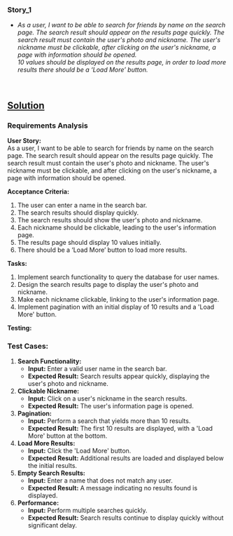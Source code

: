 ### Story_1
- *As a user, I want to be able to search for friends by name on the search page. The search result should appear on the results page quickly. The search result must contain the user's photo and nickname. The user's nickname must be clickable, after clicking on the user's nickname, a page with information should be opened.<br>10 values should be displayed on the results page, in order to load more results there should be a ‘Load More’ button.*  

<br>

## [Solution](#)

### Requirements Analysis

**User Story:**  
As a user, I want to be able to search for friends by name on the search page. The search result should appear on the results page quickly. The search result must contain the user's photo and nickname. The user's nickname must be clickable, and after clicking on the user's nickname, a page with information should be opened.

**Acceptance Criteria:**

1. The user can enter a name in the search bar.
2. The search results should display quickly.
3. The search results should show the user's photo and nickname.
4. Each nickname should be clickable, leading to the user's information page.
5. The results page should display 10 values initially.
6. There should be a ‘Load More’ button to load more results.

**Tasks:**

1. Implement search functionality to query the database for user names.
2. Design the search results page to display the user's photo and nickname.
3. Make each nickname clickable, linking to the user's information page.
4. Implement pagination with an initial display of 10 results and a 'Load More' button.

**Testing:**

### Test Cases:

1. **Search Functionality:**
    - **Input:** Enter a valid user name in the search bar.
    - **Expected Result:** Search results appear quickly, displaying the user's photo and nickname.
2. **Clickable Nickname:**
    - **Input:** Click on a user's nickname in the search results.
    - **Expected Result:** The user's information page is opened.
3. **Pagination:**
    - **Input:** Perform a search that yields more than 10 results.
    - **Expected Result:** The first 10 results are displayed, with a 'Load More' button at the bottom.
4. **Load More Results:**
    - **Input:** Click the 'Load More' button.
    - **Expected Result:** Additional results are loaded and displayed below the initial results.
5. **Empty Search Results:**
    - **Input:** Enter a name that does not match any user.
    - **Expected Result:** A message indicating no results found is displayed.
6. **Performance:**
    - **Input:** Perform multiple searches quickly.
    - **Expected Result:** Search results continue to display quickly without significant delay.
